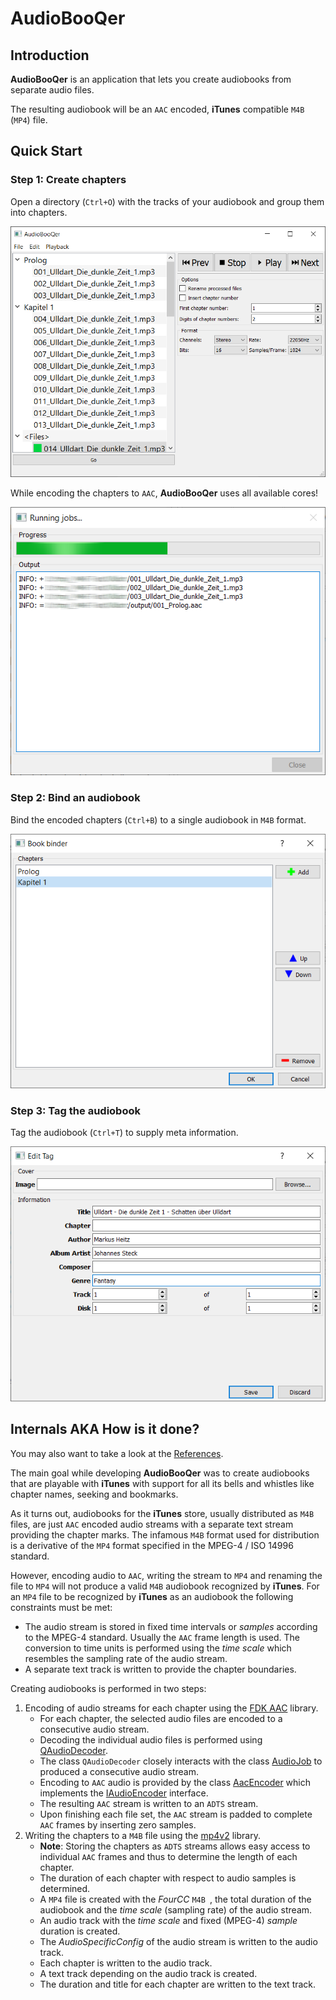 # AudioBooQer

## Introduction

**AudioBooQer** is an application that lets you create audiobooks from separate audio files.

The resulting audiobook will be an `AAC` encoded, **iTunes** compatible `M4B` (`MP4`) file.

## Quick Start

### Step 1: Create chapters

Open a directory (`Ctrl+O`) with the tracks of your audiobook and group them into chapters.

![Step 1](AudioBooQer/docs/QuickStart/step1.png)

While encoding the chapters to `AAC`, **AudioBooQer** uses all available cores!

![Step 1 - Encoding](AudioBooQer/docs/QuickStart/step1_encoding.png)

### Step 2: Bind an audiobook

Bind the encoded chapters (`Ctrl+B`) to a single audiobook in `M4B` format.

![Step 2](AudioBooQer/docs/QuickStart/step2.png)

### Step 3: Tag the audiobook

Tag the audiobook (`Ctrl+T`) to supply meta information.

![Step 3](AudioBooQer/docs/QuickStart/step3.png)

## Internals AKA How is it done?

You may also want to take a look at the [References](AudioBooQer/docs/References.md).

The main goal while developing **AudioBooQer** was to create audiobooks that are playable with **iTunes**
with support for all its bells and whistles like chapter names, seeking and bookmarks.

As it turns out, audiobooks for the **iTunes** store, usually distributed as `M4B` files,
are just `AAC` encoded audio streams with a separate text stream providing the chapter marks.
The infamous `M4B` format used for distribution is a derivative of the `MP4` format
specified in the MPEG-4 / ISO 14996 standard.

However, encoding audio to `AAC`, writing the stream to `MP4` and
renaming the file to `MP4` will not produce a valid `M4B` audiobook recognized by **iTunes**.
For an `MP4` file to be recognized by **iTunes** as an audiobook the following constraints must be met:

- The audio stream is stored in fixed time intervals or *samples* according to the MPEG-4 standard.
  Usually the `AAC` frame length is used.
  The conversion to time units is performed using the *time scale* which resembles the sampling rate of the audio stream.
- A separate text track is written to provide the chapter boundaries.

Creating audiobooks is performed in two steps:

1. Encoding of audio streams for each chapter using the [FDK AAC](https://github.com/mstorsjo/fdk-aac) library.
   - For each chapter, the selected audio files are encoded to a consecutive audio stream.
   - Decoding the individual audio files is performed using [QAudioDecoder](https://doc.qt.io/qt-5/qaudiodecoder.html).
   - The class `QAudioDecoder` closely interacts with the class [AudioJob](AudioBooQer/ui/include/AudioJob.h)
     to produced a consecutive audio stream.
   - Encoding to `AAC` audio is provided by the class [AacEncoder](AudioBooQer/audiobook/include/AacEncoder.h) which
     implements the [IAudioEncoder](AudioBooQer/audiobook/include/IAudioEncoder.h) interface.
   - The resulting `AAC` stream is written to an `ADTS` stream.
   - Upon finishing each file set, the `AAC` stream is padded to complete `AAC` frames by inserting zero samples.
2. Writing the chapters to a `M4B` file using the [mp4v2](https://github.com/TechSmith/mp4v2) library.
   - **Note**: Storing the chapters as `ADTS` streams allows easy access to individual `AAC` frames and
     thus to determine the length of each chapter.
   - The duration of each chapter with respect to audio samples is determined.
   - A `MP4` file is created with the *FourCC* `M4B `, the total duration of the audiobook and
     the *time scale* (sampling rate) of the audio stream.
   - An audio track with the *time scale* and fixed (MPEG-4) *sample* duration is created.
   - The *AudioSpecificConfig* of the audio stream is written to the audio track.
   - Each chapter is written to the audio track.
   - A text track depending on the audio track is created.
   - The duration and title for each chapter are written to the text track.
